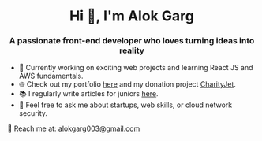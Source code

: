 
<h1 align="center">Hi 👋, I'm Alok Garg</h1>
<h3 align="center">A passionate front-end developer who loves turning ideas into reality</h3>

- 🌟 Currently working on exciting web projects and learning React JS and AWS fundamentals.
- 🌐 Check out my portfolio [here](https://alokgarg003.github.io/Portfolio1/#) and my donation project [CharityJet](https://alokgarg003.github.io/charityjet/).
- 📚 I regularly write articles for juniors [here](https://freementorsin.blogspot.com/).
- 💬 Feel free to ask me about startups, web skills, or cloud network security.

📧 Reach me at: alokgarg003@gmail.com
